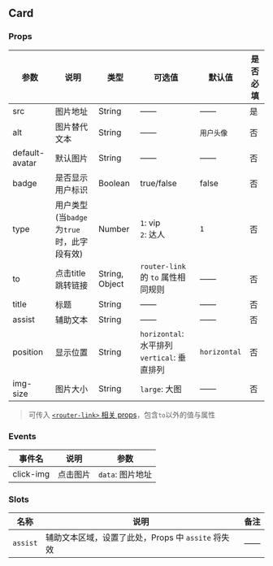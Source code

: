 ## Card 

### Props

| 参数          | 说明            						| 类型    | 可选值    | 默认值         | 是否必填|
|---------------| -------------------------------------- | ------- | --------------- | ------------- |------|
| src | 图片地址 | String | —— | —— | 是 |
| alt | 图片替代文本 | String | —— | ` 用户头像 ` | 否 |
| default-avatar | 默认图片 | String | —— | —— | 否 |
| badge | 是否显示用户标识 | Boolean | true/false  | false | 否 |
| type | 用户类型 (当` badge `为` true `时，此字段有效) | Number | ` 1 `: vip <br> ` 2 `: 达人 | ` 1 ` | 否 |
| to | 点击title跳转链接 | String, Object | ` router-link `的 ` to ` 属性相同规则 | —— | 否 |
| title | 标题 | String | —— |  —— | 否 |
| assist | 辅助文本 | String | —— |  —— | 否 |
| position | 显示位置 | String | ` horizontal `: 水平排列 <br>` vertical `: 垂直排列 |  ` horizontal ` | 否 |
| img-size | 图片大小 | String | ` large `: 大图	| —— | 否 |

> 可传入 [`<router-link>` 相关 props](http://router.vuejs.org/zh-cn/api/router-link.html)，包含` to `以外的值与属性
### Events

|	事件名		|	说明	|	参数		|
|-------------|---------|--------------|
| click-img		| 点击图片 | ` data `: 图片地址 |


### Slots

|	名称		|	说明	|	备注	|
|-------------|--------|----------|
|	` assist `	|	辅助文本区域，设置了此处，Props 中 ` assite ` 将失效|	——	|